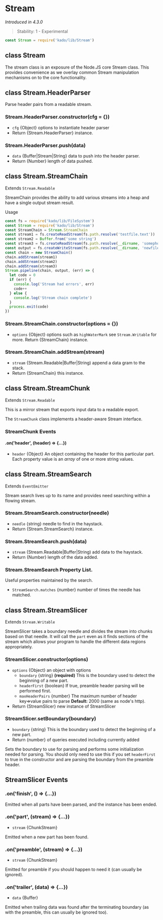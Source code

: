 # Stream
*Introduced in 4.3.0*
> Stability: 1 - Experimental
```js
const Stream = require('kado/lib/Stream')
```

## class Stream

The stream class is an exposure of the Node.JS core Stream class. This provides
convenience as we overlay common Stream manipulation mechanisms on to the core
functionality.

## class Stream.HeaderParser

Parse header pairs from a readable stream.

### Stream.HeaderParser.constructor(cfg = {})
* `cfg` {Object} options to instantiate header parser
* Return {Stream.HeaderParser} instance.

### Stream.HeaderParser.push(data)
* `data` {Buffer|Stream|String} data to push into the header parser.
* Return {Number} length of data pushed.

## class Stream.StreamChain

Extends `Stream.Readable`

StreamChain provides the ability to add various streams into a heap and have a
single output stream result.

Usage

```js
const fs = require('kado/lib/FileSystem')
const Stream = require('kado/lib/Stream')
const StreamChain = Stream.StreamChain
const stream1 = fs.createReadStream(fs.path.resolve('testfile.text'))
const stream2 = Buffer.from('some string')
const stream3 = fs.createReadStream(fs.path.resolve(__dirname, 'somephoto.jpg'))
const output = fs.createWriteStream(fs.path.resolve(__dirname, 'newfile.pack'))
const chain = new StreamChain()
chain.addStream(stream1)
chain.addStream(stream2)
chain.addStream(stream3)
Stream.pipeline(chain, output, (err) => {
  let code = 0
  if (err) {
    console.log('Stream had errors', err)
    code++
  } else {
    console.log('Stream chain complete')
  }
  process.exit(code)
})
```

### Stream.StreamChain.constructor(options = {})
* `options` {Object} options such as `highWaterMark` see `Stream.Writable` for\
more.
Return {StreamChain} instance.

### Stream.StreamChain.addStream(stream)
* `stream` {Stream.Readable|Buffer|String) append a data gram to the stack.
* Return {StreamChain} this instance.

## class Stream.StreamChunk

Extends `Stream.Readable`

This is a mirror stream that exports input data to a readable export.

The `StreamChunk` class implements a header-aware Stream interface.

### StreamChunk Events

#### .on('header', (header) => {...})
* `header` {Object} An object containing the header for this particular part.
Each property value is an _array_ of one or more string values.

## class Stream.StreamSearch

Extends `EventEmitter`

Stream search lives up to its name and provides need searching within a flowing
stream.

### Stream.StreamSearch.constructor(needle)
* `needle` {string} needle to find in the haystack.
* Return {Stream.StreamSearch} instance.

### Stream.StreamSearch.push(data)
* `stream` {Stream.Readable|Buffer|String) add data to the haystack.
* Return {Number} length of the data added.

### Stream.StreamSearch Property List.

Useful properties maintained by the search.
* `StreamSearch.matches` {number} number of times the needle has matched.

## class Stream.StreamSlicer

Extends `Stream.Writable`

StreamSlicer takes a boundary needle and divides the stream into chunks based on
that needle. It will call the `part` even as it finds sections of the stream
which allows your program to handle the different data regions appropriately.

### StreamSlicer.constructor(options)
* `options` {Object} an object with options
    * `boundary` {string} **(required)** This is the boundary used to detect
      the beginning of a new part.
    * `headerFirst` {boolean} If true, preamble header parsing will be
      performed first.
    * `maxHeaderPairs` {number} The maximum number of header key=>value pairs
      to parse **Default:** 2000 (same as node's http).
* Return {StreamSlicer} new instance of StreamSlicer

### StreamSlicer.setBoundary(boundary)
* `boundary` {string} This is the boundary used to detect the beginning of a new
  part.
* Return {number} of queries executed including currently added

Sets the boundary to use for parsing and performs some initialization needed
for parsing. You should only need to use this if you set `headerFirst` to true
in the constructor and are parsing the boundary from the preamble header.

## StreamSlicer Events

### .on('finish', () => {...})

Emitted when all parts have been parsed, and the instance has been ended.

### .on('part', (stream) => {...})
* `stream` {ChunkStream}

Emitted when a new part has been found.

### .on('preamble', (stream) => {...})
* `stream` {ChunkStream}

Emitted for preamble if you should happen to need it (can usually be ignored).

### .on('trailer', (data) => {...})
* `data` {Buffer}

Emitted when trailing data was found after the terminating boundary (as with the preamble, this can usually be ignored too).

